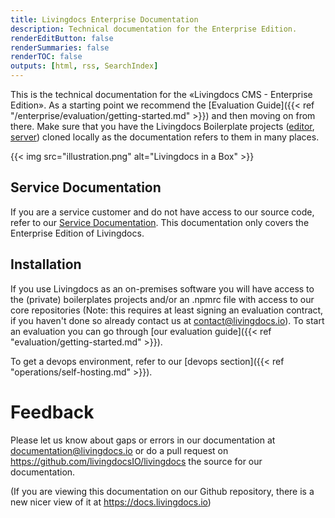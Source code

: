 ```yaml
---
title: Livingdocs Enterprise Documentation
description: Technical documentation for the Enterprise Edition.
renderEditButton: false
renderSummaries: false
renderTOC: false
outputs: [html, rss, SearchIndex]
---
```


This is the technical documentation for the «Livingdocs CMS - Enterprise Edition». As a starting point we recommend the [Evaluation Guide]({{< ref "/enterprise/evaluation/getting-started.md" >}}) and then moving on from there.
Make sure that you have the Livingdocs Boilerplate projects ([editor](https://github.com/livingdocsIO/livingdocs-editor-boilerplate), [server](https://github.com/livingdocsIO/livingdocs-server-boilerplate)) cloned locally as the documentation refers to them in many places.

{{< img src="illustration.png" alt="Livingdocs in a Box" >}}

## Service Documentation

If you are a service customer and do not have access to our source code, refer to our [Service Documentation](https://developers.livingdocs.io). This documentation only covers the Enterprise Edition of Livingdocs.


## Installation

If you use Livingdocs as an on-premises software you will have access to the (private) boilerplates projects and/or an .npmrc file with access to our core repositories (Note: this requires at least signing an evaluation contract, if you haven't done so already contact us at contact@livingdocs.io).
To start an evaluation you can go through [our evaluation guide]({{< ref "evaluation/getting-started.md" >}}).

To get a devops environment, refer to our [devops section]({{< ref "operations/self-hosting.md" >}}).

# Feedback
Please let us know about gaps or errors in our documentation at [documentation@livingdocs.io](mailto:documentation@livingdocs.io) or do a pull request on https://github.com/livingdocsIO/livingdocs the source for our documentation.

(If you are viewing this documentation on our Github repository, there is a new nicer view of it at https://docs.livingdocs.io)
